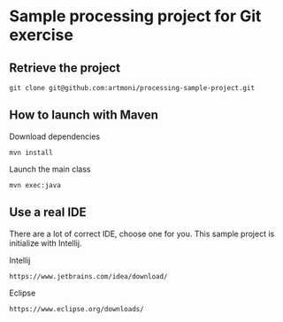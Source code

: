 # Sample processing project for Git exercise

## Retrieve the project

    git clone git@github.com:artmoni/processing-sample-project.git


## How to launch with Maven

Download dependencies

    mvn install

Launch the main class

    mvn exec:java

## Use a real IDE

There are a lot of correct IDE, choose one for you. This sample project is initialize with Intellij.


Intellij

    https://www.jetbrains.com/idea/download/
    
Eclipse

    https://www.eclipse.org/downloads/
    



